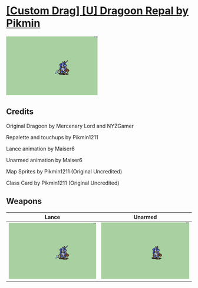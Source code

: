 # [\[Custom Drag\] \[U\] Dragoon Repal by Pikmin](./)

<img src="./2.%20Lance/Lance_000.png" alt="[Custom Drag] [U] Dragoon Repal by Pikmin standing" />

## Credits

Original Dragoon by Mercenary Lord and NYZGamer

Repalette and touchups by Pikmin1211

Lance animation by Maiser6

Unarmed animation by Maiser6

Map Sprites by Pikmin1211 (Original Uncredited)

Class Card by Pikmin1211 (Original Uncredited)

## Weapons


|Lance |Unarmed |
|  :---: | :---: |
| <img alt="Lance animation" src="./2.%20Lance/Lance.gif" /> | <img alt="Unarmed animation" src="./8.%20Unarmed/Unarmed.gif" /> |
